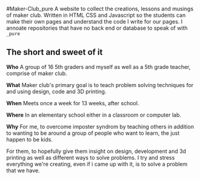 #Maker-Club_pure
A website to collect the creations, lessons and musings of maker club. Written in HTML CSS and Javascript so the students can make their own pages and understand the code I write for our pages. I annoate repositories that have no back end or database to speak of with `_pure`

## The short and sweet of it

**Who**
A group of 16 5th graders and myself as well as a 5th grade teacher, comprise of maker club.


**What**
Maker club's primary goal is to teach problem solving techniques for and using design, code and 3D printing.


**When**
Meets once a week for 13 weeks, after school.


**Where**
In an elementary school either in a classroom or computer lab.

**Why**
For me, to overcome imposter syndrom by teaching others in addition to wanting to be around a group of people who want to learn, the just happen to be kids. 

For them, to hopefully give them insight on design, development and 3d printing as well as different ways to solve problems. I try and stress everything we're creating, even if i came up with it, is to solve a problem that we have.

